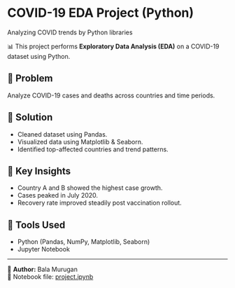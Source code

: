 # COVID-19 EDA Project (Python)
Analyzing COVID trends by Python libraries 

📊 This project performs **Exploratory Data Analysis (EDA)** on a COVID-19 dataset using Python.

## 🔹 Problem
Analyze COVID-19 cases and deaths across countries and time periods.

## 🔹 Solution
- Cleaned dataset using Pandas.
- Visualized data using Matplotlib & Seaborn.
- Identified top-affected countries and trend patterns.

## 🔹 Key Insights
- Country A and B showed the highest case growth.
- Cases peaked in July 2020.
- Recovery rate improved steadily post vaccination rollout.

## 🔹 Tools Used
- Python (Pandas, NumPy, Matplotlib, Seaborn)
- Jupyter Notebook

---

👤 **Author:** Bala Murugan  
🔗 Notebook file: [project.ipynb](./project.ipynb)
